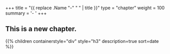 +++
title = "{{ replace .Name "-" " " | title }}"
type = "chapter"
weight = 100
summary = '- '
+++

## This is a new chapter.

{{% children containerstyle="div" style="h3" description=true sort=date %}}
